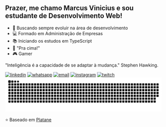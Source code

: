 ## Prazer, me chamo Marcus Vinicius e sou estudante de Desenvolvimento Web!

- 🔭 Buscando sempre evoluir na área de desenvolvimento
- 💻 Formado em Administração de Empresas
- 📚 Iniciando os estudos em TypeScript
- 🚀 "Pra cima!"
- 🎮 Gamer

"Inteligência é a capacidade de se adaptar à mudança." Stephen Hawking.
 
<div>
  <a href="https://www.linkedin.com/in/marcusvmendes-webdev/" target="_blank"><img src="https://img.shields.io/badge/-LinkedIn-%230077B5?style=for-the-badge&logo=linkedin&logoColor=white" alt="linkedin" target="_blank"></a>
  <a href="https://api.whatsapp.com/send?phone=5533984139476&text=Oi,%20%20venho%20por%20meio%20do%20Portf%C3%B3lio!" target="_blank"><img src="https://img.shields.io/badge/WhatsApp-25D366?style=for-the-badge&logo=whatsapp&logoColor=white" alt="whatsapp" target="_blank"></a>
  <a href = "mailto:marcus.mendes89@gmail.com"><img src="https://img.shields.io/badge/Gmail-D14836?style=for-the-badge&logo=gmail&logoColor=white" alt="email" target="_blank"></a>
  <a href="https://www.instagram.com/vmendesmarcus/" target="_blank"><img src="https://img.shields.io/badge/-Instagram-%23E4405F?style=for-the-badge&logo=instagram&logoColor=white" alt="instagram" target="_blank"></a>
 	<a href="https://www.twitch.tv/dmagnusz" target="_blank"><img src="https://img.shields.io/badge/Twitch-9146FF?style=for-the-badge&logo=twitch&logoColor=white" alt="twitch" target="_blank"></a>
 
<picture>
  <source
    media="(prefers-color-scheme: dark)"
    srcset="https://raw.githubusercontent.com/MarcusVMendes/MarcusVMendes/output/github-contribution-grid-snake-dark.svg"
  />
  <source
    media="(prefers-color-scheme: light)"
    srcset="https://raw.githubusercontent.com/MarcusVMendes/MarcusVMendes/output/github-contribution-grid-snake.svg"
  />
  <img
    alt="github contribution grid snake animation"
    src="https://raw.githubusercontent.com/MarcusVMendes/MarcusVMendes/output/github-contribution-grid-snake-dark.svg"
  />
</picture>
  
  ⭐️ Baseado em [Platane](https://github.com/Platane/Platane)
</div>

